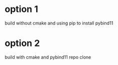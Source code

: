 option 1
=========
build without cmake and using pip to install pybind11

option 2
=========
build with cmake and pybind11 repo clone
